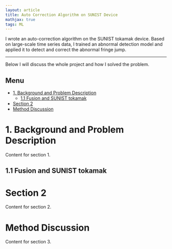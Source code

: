 ```yaml
---
layout: article
title: Auto Correction Algorithm on SUNIST Device
mathjax: true
tags: ML
---
```


I wrote an auto-correction algorithm on the SUNIST tokamak device. Based on large-scale time series data, I trained an abnormal detection model and applied it to detect and correct the abnormal fringe jump.


<!--more-->

---

Below I will discuss the whole project and how I solved the problem.

## Menu

- [1. Background and Problem Description ](#1-background-and-problem-description-)
  - [1.1 Fusion and SUNIST tokamak ](#11-fusion-and-sunist-tokamak-)
- [Section 2](#section-2)
- [Method Discussion ](#method-discussion-)


# 1. Background and Problem Description <a id="Background-and-Problem-Description"></a>

Content for section 1.

## 1.1 Fusion and SUNIST tokamak <a id="Fusion-and-SUNIST-tokamak"></a>


# Section 2

Content for section 2.


# Method Discussion <a id="Method-Discussion"></a>

Content for section 3.